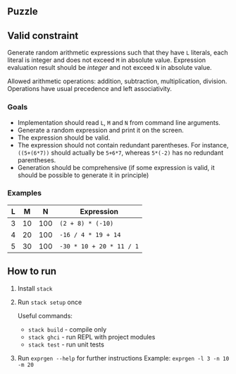 ## Puzzle

## Valid constraint
Generate random arithmetic expressions such that they have `L` literals,
each literal is integer and does not exceed `M` in absolute value.
Expression evaluation result should be _integer_ and not exceed `N` in absolute value.

Allowed arithmetic operations: addition, subtraction, multiplication, division.
Operations have usual precedence and left associativity.

### Goals
- Implementation should read `L`, `M` and `N` from command line arguments.
- Generate a random expression and print it on the screen.
- The expression should be valid.
- The expression should not contain redundant parentheses. For instance, `((5+(6*7))` should actually be `5+6*7`, whereas `5*(-2)` has no redundant parentheses.
- Generation should be comprehensive (if some expression is valid, it should be possible to generate it in principle)

### Examples
| L |  M |   N |               Expression |
|---|----|-----|--------------------------|
| 3 | 10 | 100 | `(2 + 8) * (-10)`        |
| 4 | 20 | 100 | `-16 / 4 * 19 + 14`      |
| 5 | 30 | 100 | `-30 * 10 + 20 * 11 / 1` |


## How to run
1. Install `stack`
2. Run `stack setup` once

   Useful commands:
   - `stack build` - compile only
   - `stack ghci` - run REPL with project modules
   - `stack test` - run unit tests

3. Run `exprgen --help` for further instructions
   Example:
   `exprgen -l 3 -n 10 -m 20`

